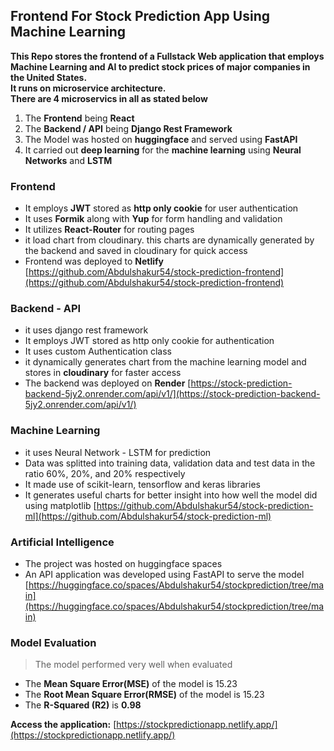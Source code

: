 ## Frontend For Stock Prediction App Using Machine Learning
**This Repo stores the frontend of a Fullstack Web application that employs Machine Learning and AI to predict stock prices of major companies in the United States.**    
**It runs on microservice architecture.**   
**There are 4 microservics in all as stated below**  
1. The **Frontend** being **React**
2. The **Backend / API** being **Django Rest Framework** 
3. The Model was hosted on **huggingface** and served using **FastAPI**
4. It carried out **deep learning** for the **machine learning** using **Neural Networks** and **LSTM** 

### Frontend
- It employs **JWT** stored as **http only cookie** for user authentication
- It uses **Formik** along with **Yup** for form handling and validation
- It utilizes **React-Router** for routing pages
- it load chart from cloudinary. this charts are dynamically generated by the backend and saved in cloudinary for quick access
- Frontend was deployed to **Netlify**
[https://github.com/Abdulshakur54/stock-prediction-frontend](https://github.com/Abdulshakur54/stock-prediction-frontend)


### Backend - API
- it uses django rest framework
- It employs JWT stored as http only cookie for authentication
- It uses custom Authentication class
- it dynamically generates chart from the machine learning model and stores in **cloudinary** for faster access
- The backend was deployed on **Render**
[https://stock-prediction-backend-5jy2.onrender.com/api/v1/](https://stock-prediction-backend-5jy2.onrender.com/api/v1/)


### Machine Learning
- it uses Neural Network - LSTM for prediction
- Data was splitted into training data, validation data and test data in the ratio 60%, 20%, and 20% respectively
- It made use of scikit-learn, tensorflow and keras libraries
- It generates useful charts for better insight into how well the model did using matplotlib
[https://github.com/Abdulshakur54/stock-prediction-ml](https://github.com/Abdulshakur54/stock-prediction-ml)


### Artificial Intelligence
- The project was hosted on huggingface spaces
- An API application was developed using FastAPI to serve the model
[https://huggingface.co/spaces/Abdulshakur54/stockprediction/tree/main](https://huggingface.co/spaces/Abdulshakur54/stockprediction/tree/main)


### Model Evaluation
> The model performed very well when evaluated
- The **Mean Square Error(MSE)** of the model is 15.23
- The **Root Mean Square Error(RMSE)** of the model is 15.23
- The **R-Squared (R2)** is **0.98**



**Access the application:** [https://stockpredictionapp.netlify.app/](https://stockpredictionapp.netlify.app/)